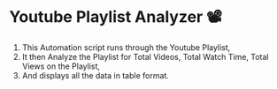 # Youtube Playlist Analyzer 📽

1. This Automation script runs through the Youtube Playlist,
2. It then Analyze the Playlist for Total Videos, Total Watch Time, Total Views on the Playlist,
3. And displays all the data in table format.